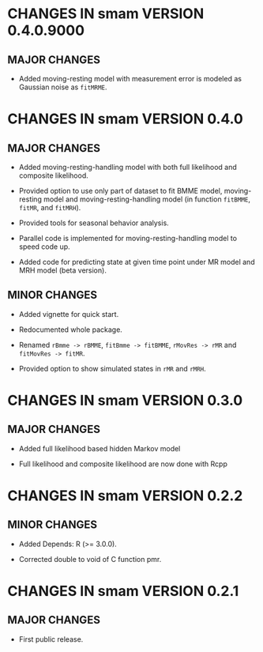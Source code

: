 # CHANGES IN smam VERSION 0.4.0.9000

## MAJOR CHANGES

* Added moving-resting model with measurement error is modeled as Gaussian noise as `fitMRME`.



# CHANGES IN smam VERSION 0.4.0

## MAJOR CHANGES

* Added moving-resting-handling model with both full likelihood and composite likelihood.

* Provided option to use only part of dataset to fit BMME model, moving-resting model
and moving-resting-handling model (in function `fitBMME`, `fitMR`, and `fitMRH`).

* Provided tools for seasonal behavior analysis.

* Parallel code is implemented for moving-resting-handling model to speed code up.

* Added code for predicting state at given time point under MR model and MRH model (beta version).

## MINOR CHANGES

* Added vignette for quick start.

* Redocumented whole package.

* Renamed `rBmme -> rBMME`, `fitBmme -> fitBMME`, `rMovRes -> rMR` and `fitMovRes -> fitMR`.

* Provided option to show simulated states in `rMR` and `rMRH`.



# CHANGES IN smam VERSION 0.3.0

## MAJOR CHANGES

* Added full likelihood based hidden Markov model

* Full likelihood and composite likelihood are now done with Rcpp




# CHANGES IN smam VERSION 0.2.2

## MINOR CHANGES

* Added Depends: R (>= 3.0.0).

* Corrected double to void of C function pmr.




# CHANGES IN smam VERSION 0.2.1

## MAJOR CHANGES

* First public release.


